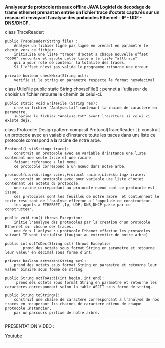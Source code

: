 **Analyseur de protocole réseaux offline JAVA Logiciel de decodage de trame ethernet prenant en entrée un fichier trace 
d’octets capturés sur un réseau et renvoyant l’analyse des protocoles Ethernet - IP - UDP - DNS/DHCP .**

class TraceReader:
    
    public TraceReader(String file) :
        Analyse un fichier ligne par ligne en prenant en parametre le chemin vers ce fichier.
        initialise une liste "trace" d'octet a chaque nouvelle offset "0000" rencontre et ajoute cette liste a la liste "alltrace" 
        qui a pour role de contenir la totalite des traces.
        Si l'offset n'est pas valide le programme retourne une erreur.

    private boolean checkHexa(String oct):
        verifie si le string en parametre respecte le format hexadecimal


class UtileFile
    public static String chooseFile() :
        permet a l'utilaseur de choisir un fichier retourne le chemin de celui-ci.

    public static void writeFile (String res):
        cree un fichier "Analyse.txt" contenant la chaine de caractere en parametre.
        supprime le fichier "Analyse.txt" avant l'ecriture si celui ci existe deja.

class Protocole: Design pattern composit
    Protocol(TraceReader t ):
        construit un protocole avec en variable d'instance toute les traces dans une liste
        ce protocole correspond a la racine de notre arbe.
    
    Protocol(List<String> trace):
        construit un protocole avec en variable d'instance une liste contenant une seule trace et une racine
        faisant referance a lui meme.
        ce protocole correspond a un noeud dans notre arbe.

    protocol(List<String> octet,Protocol racine,List<String> trace):
        construit un protocole avec pour variable une liste d'octet contenant les octets du protocole.
        une racine correpondant au protocole noeud dont ce protocole est issue.
        ces protocoles sont les feuilles de notre arbre  et contiennent le texte resultant de l'analyse effectue a l'appel de ce constructeur.
        les appels a ETHERNET ,Ip, UDP, DNS,DHCP passe par ce constructeur.

    public void run() throws Exception:
        initie l'analyse des protocoles par la creation d'un protocole Ethernet sur chcune des traces.
        une fois l'anlyse du protocole Ethenet effectue les protocoles suivant IP sont initialise (toujour au extremiter de notre arbre)

    public int octToDec(String oct) throws Exception  
            prend des octets sous format String en parametre et retourne leur valeur en decimal sous forme d'int.
    
    private boolean octtobin(String oct):
        prend des octets sous format String en parametre et retourne leur valeur binaire sous forme de string.
    
    public String octToAscii(int begin, int end):
         prend des octets sous format String en parametre et retourne les caracteres correspondant selon la table ASCII sous forme de string.

    public String toString():
        construit une chaine de caractere correspondant a l'analyse de nos traces en recuperant les chaines de caractere obtenu de chaque protocole instancier,
        par un parcours prefixe de notre arbre.
        
 __________________________________________________________________________________________________________

PRESENTATION VIDEO :

[Youtube](https://youtu.be/kqDpEsjVv3o)

___________________________________________________________________________________________________________
